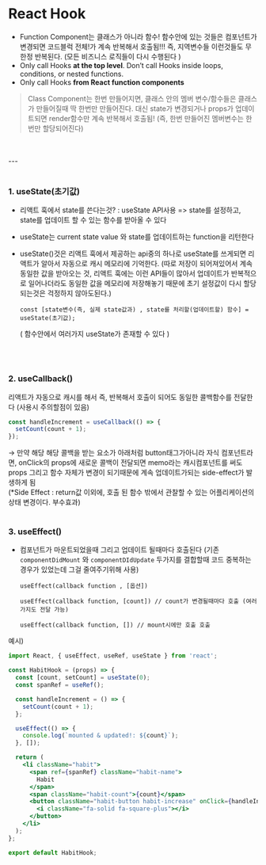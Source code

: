 # React Hook

- Function Component는 클래스가 아니라 함수! 함수안에 있는 것들은 컴포넌트가 변경되면 코드블럭 전체!가 계속 반복해서 호출됨!!!
  즉, 지역변수들 이런것들도 무한정 반복된다. (모든 비즈니스 로직들이 다시 수행된다 )
- Only call Hooks **at the top level**. Don’t call Hooks inside loops, conditions, or nested functions.
- Only call Hooks **from React function components**

> Class Component는 한번 만들어지면, 클래스 안의 멤버 변수/함수들은 클래스가 만들어질때 딱 한번만 만들어진다. 대신 state가 변경되거나 props가 업데이트되면 render함수만 계속 반복해서 호출됨!
> (즉, 한번 만들어진 멤버변수는 한번만 할당되어진다)

<br>
<br>
---
<br>
<br>

### 1. useState(초기값)

- 리액트 훅에서 state를 쓴다는것?
  : useState API사용 => state를 설정하고, state를 업데이트 할 수 있는 함수를 받아올 수 있다
- useState는 current state value 와 state를 업데이트하는 function을 리턴한다
- useState()것은 리액트 훅에서 제공하는 api중의 하나로 useState를 쓰게되면 리액트가 알아서 자동으로 캐시 메모리에 기억한다.
  (따로 저장이 되어져있어서 계속 동일한 값을 받아오는 것, 리액트 훅에는 이런 API들이 많아서 업데이트가 반복적으로 일어나더라도 동일한 값을 메모리에 저장해놓기 때문에 초기 설정값이 다시 할당되는것은 걱정하지 않아도된다.)

      const [state변수(즉, 실제 state값과) , state를 처리할(업데이트할) 함수] = useState(초기값);

  ( 함수안에서 여러가지 useState가 존재할 수 있다 )

<br>
<br>

### 2. useCallback()

리액트가 자동으로 캐시를 해서 즉, 반복해서 호출이 되어도 동일한 콜백함수를 전달한다 (사용시 주의할점이 있음)

```jsx
const handleIncrement = useCallback(() => {
  setCount(count + 1);
});
```

→ 만약 해당 해당 콜백을 받는 요소가 아래처럼 button태그가아니라 자식 컴포넌트라면, onClick의 props에 새로운 콜백이 전달되면 memo라는 캐시컴포넌트를 써도 props 그리고 함수 자체가 변경이 되기때문에 계속 업데이트가되는 side-effect가 발생하게 됨 <br>
(\*Side Effect : return값 이외에, 호출 된 함수 밖에서 관찰할 수 있는 어플리케이션의 상태 변경이다. 부수효과)
<br>
<br>

### 3. useEffect()

- 컴포넌트가 마운트되었을때 그리고 업데이트 될때마다 호출된다
  (기존 `componentDidMount` 와 `componentDIdUpdate` 두가지를 결합할때 코드 중복하는 경우가 있었는데 그걸 줄여주기위해 사용) <br>

      useEffect(callback function , [옵션])

      useEffect(callback function, [count]) // count가 변경될때마다 호출 (여러가지도 전달 가능)

      useEffect(callback function, []) // mount시에만 호출 호출

예시)

```jsx
import React, { useEffect, useRef, useState } from 'react';

const HabitHook = (props) => {
  const [count, setCount] = useState(0);
  const spanRef = useRef();

  const handleIncrement = () => {
    setCount(count + 1);
  };

  useEffect(() => {
    console.log(`mounted & updated!: ${count}`);
  }, []);

  return (
    <li className="habit">
      <span ref={spanRef} className="habit-name">
        Habit
      </span>
      <span className="habit-count">{count}</span>
      <button className="habit-button habit-increase" onClick={handleIncrement}>
        <i className="fa-solid fa-square-plus"></i>
      </button>
    </li>
  );
};

export default HabitHook;
```
